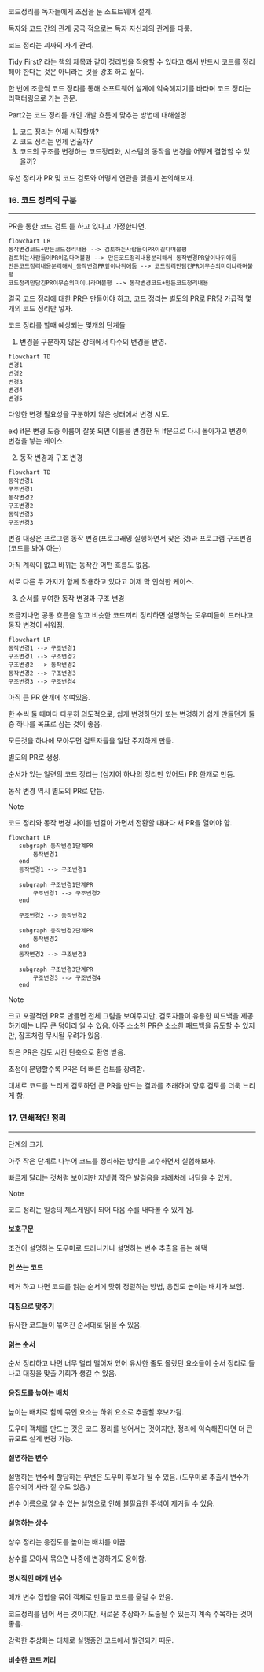 
코드정리를 독자들에게 초점을 둔 소프트웨어 설계.

독자와 코드 간의 관계 궁극 적으로는 독자 자신과의 관계를 다룸.

코드 정리는 괴짜의 자기 관리.

Tidy First? 라는 책의 제목과 같이 정리법을 적용할 수 있다고 해서 반드시 코드를 정리해야 한다는 것은 아니라는 것을 강조 하고 싶다.

한 번에 조금씩 코드 정리를 통해 소프트웨어 설계에 익숙해지기를 바라며 코드 정리는 리팩터링으로 가는 관문.

Part2는 코드 정리를 개인 개발 흐름에 맞추는 방법에 대해설명
1. 코드 정리는 언제 시작할까?
2. 코드 정리는 언제 멈출까?
3. 코드의 구조를 변경하는 코드정리와, 시스템의 동작을 변경을 어떻게 결합할 수 있을까?

우선 정리가 PR 및 코드 검토와 어떻게 연관을 맺을지 논의해보자.

### 16. 코드 정리의 구분
---

PR을 통한 코드 검토 를 하고 있다고 가정한다면.

```mermaid
flowchart LR
동작변경코드+만든코드정리내용 --> 검토하는사람들이PR이길다며불평
검토하는사람들이PR이길다며불평 --> 만든코드정리내용분리해서_동작변경PR앞이나뒤에둠
만든코드정리내용분리해서_동작변경PR앞이나뒤에둠 --> 코드정리만담긴PR이무슨의미이냐라며불평
코드정리만담긴PR이무슨의미이냐라며불평 --> 동작변경코드+만든코드정리내용
```

결국 코드 정리에 대한 PR은 만들어야 하고, 코드 정리는 별도의 PR로 PR당 가급적 몇개의 코드 정리만 넣자.

코드 정리를 할때 예상되는 몇개의 단계들

1. 변경을 구분하지 않은 상태에서 다수의 변경을 반영.

```mermaid
flowchart TD
변경1
변경2
변경3
변경4
변경5
```

다양한 변경 필요성을 구분하지 않은 상태에서 변경 시도.

ex) if문 변경 도중 이름이 잘못 되면 이름을 변경한 뒤 If문으로 다시 돌아가고 변경이 변경을 낳는 케이스.

2. 동작 변경과 구조 변경

```mermaid
flowchart TD
동작변경1
구조변경1
동작변경2
구조변경2
동작변경3
구조변경3
```
변경 대상은 프로그램 동작 변경(프로그래밍 실행하면서 찾은 것)과 프로그램 구조변경(코드를 봐야 아는)

아직 계획이 없고 바뀌는 동작간 어떤 흐름도 없음.

서로 다른 두 가지가 함께 작용하고 있다고 이제 막 인식한 케이스.

3. 순서를 부여한 동작 변경과 구조 변경

조금지나면 공통 흐름을 알고 비슷한 코드끼리 정리하면 설명하는 도우미들이 드러나고 동작 변경이 쉬워짐.

```mermaid
flowchart LR
동작변경1 --> 구조변경1
구조변경1 --> 구조변경2
구조변경2 --> 동작변경2 
동작변경2 --> 구조변경3
구조변경3 --> 구조변경4
```

아직 큰 PR 한개에 섞여있음.

한 수씩 둘 때마다 다분히 의도적으로, 쉽게 변경하던가 또는 변경하기 쉽게 만들던가 둘 중 하나를 목표로 삼는 것이 좋음.

모든것을 하나에 모아두면 검토자들을 일단 주저하게 만듬.

별도의 PR로 생성.

순서가 있는 일련의 코드 정리는 (심지어 하나의 정리만 있어도) PR 한개로 만듬.

동작 변경 역시 별도의 PR로 만듬.

>[!Note]
>코드 정리와 동작 변경 사이를 번갈아 가면서 전환할 때마다 새 PR을 열어야 함.

```mermaid
flowchart LR
   subgraph 동작변경1단계PR
       동작변경1
   end
   동작변경1 --> 구조변경1

   subgraph 구조변경1단계PR
       구조변경1 --> 구조변경2
   end

   구조변경2 --> 동작변경2

   subgraph 동작변경2단계PR
       동작변경2
   end
   동작변경2 --> 구조변경3

   subgraph 구조변경3단계PR
       구조변경3 --> 구조변경4
   end
```

>[!Note]
>크고 포괄적인 PR로 만들면 전체 그림을 보여주지만, 검토자들이 유용한 피드백을 제공하기에는 너무 큰 덩어리 일 수 있음.
>아주 소소한 PR은 소소한 패드백을 유도할 수 있지만, 잡초처럼 무시될 우려가 있음.

작은 PR은 검토 시간 단축으로 환영 받음.

초점이 분명할수록 PR은 더 빠른 검토를 장려함.

대체로 코드를 느리게 검토하면 큰 PR을 만드는 결과를 초래하며 향후 검토를 더욱 느리게 함.

### 17. 연쇄적인 정리
---

단계의 크기.

아주 작은 단계로 나누어 코드를 정리하는 방식을 고수하면서 실험해보자.

빠르게 달리는 것처럼 보이지만 지넻럼 작은 발걸음을 차례차례 내딛을 수 있게.

>[!Note]
>코드 정리는 일종의 체스게임이 되어 다음 수를 내다볼 수 있게 됨.

#### 보호구문

조건이 설명하는 도우미로 드러나거나 설명하는 변수 추출을 돕는 혜택

#### 안 쓰는 코드

제거 하고 나면 코드를 읽는 순서에 맞춰 정렬하는 방법, 응집도 높이는 배치가 보임.

#### 대칭으로 맞추기

유사한 코드들이 묶여진 순서대로 읽을 수 있음.

#### 읽는 순서

순서 정리하고 나면 너무 멀리 떨어져 있어 유사한 줄도 몰랐던 요소들이 순서 정리로 들나고 대칭을 맞출 기회가 생길 수 있음.

#### 응집도를 높이는 배치

높이는 배치로 함께 묶인 요소는 하위 요소로 추출할 후보가됨.

도우미 객체를 만드는 것은 코드 정리를 넘어서는 것이지만, 정리에 익숙해진다면 더 큰 규모로 설계 변경 가능.

#### 설명하는 변수

설명하는 변수에 할당하는 우변은 도우미 후보가 될 수 있음. (도우미로 추출시 변수가 흡수되어 사라 질 수도 있음.)

변수 이름으로 알 수 있는 설명으로 인해 불필요한 주석이 제거될 수 있음.

#### 설명하는 상수

상수 정리는 응집도를 높이는 배치를 이끔.

상수를 모아서 묶으면 나중에 변경하기도 용이함.

#### 명시적인 매개 변수

매개 변수 집합을 묶어 객체로 만들고 코드를 옮길 수 있음.

코드정리를 넘어 서는 것이지만, 새로운 추상화가 도출될 수 있는지 계속 주목하는 것이 좋음.

강력한 추상화는 대체로 실행중인 코드에서 발견되기 때문.

#### 비슷한 코드 끼리


